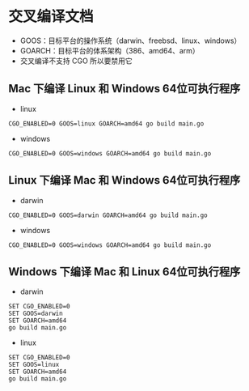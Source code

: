 # 交叉编译文档
- GOOS：目标平台的操作系统（darwin、freebsd、linux、windows）
- GOARCH：目标平台的体系架构（386、amd64、arm）
- 交叉编译不支持 CGO 所以要禁用它


## Mac 下编译 Linux 和 Windows 64位可执行程序
- linux
```
CGO_ENABLED=0 GOOS=linux GOARCH=amd64 go build main.go
```

- windows
```
CGO_ENABLED=0 GOOS=windows GOARCH=amd64 go build main.go
```

## Linux 下编译 Mac 和 Windows 64位可执行程序
- darwin
```
CGO_ENABLED=0 GOOS=darwin GOARCH=amd64 go build main.go
```
- windows
```
CGO_ENABLED=0 GOOS=windows GOARCH=amd64 go build main.go
```

## Windows 下编译 Mac 和 Linux 64位可执行程序
- darwin
```
SET CGO_ENABLED=0
SET GOOS=darwin
SET GOARCH=amd64
go build main.go
```
- linux
```
SET CGO_ENABLED=0
SET GOOS=linux
SET GOARCH=amd64
go build main.go
```
